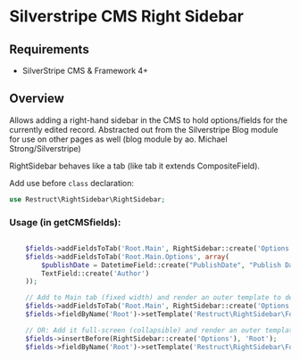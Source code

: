 # Silverstripe CMS Right Sidebar

## Requirements
- SilverStripe CMS & Framework 4+

## Overview
Allows adding a right-hand sidebar in the CMS to hold options/fields for the currently edited record. Abstracted out from the Silverstripe Blog module for use on other pages as well (blog module by ao. Michael Strong/Silverstripe)

RightSidebar behaves like a tab (like tab it extends CompositeField).

Add use before `class` declaration:
```php
use Restruct\RightSidebar\RightSidebar;
```

### Usage (in getCMSfields):

```php

	$fields->addFieldsToTab('Root.Main', RightSidebar::create('Options'));
	$fields->addFieldsToTab('Root.Main.Options', array(
		$publishDate = DatetimeField::create("PublishDate", "Publish Date"),
		TextField::create('Author')
	));

	// Add to Main tab (fixed width) and render an outer template to deal with our custom layout
	$fields->addFieldsToTab('Root.Main', RightSidebar::create('Options'));
	$fields->fieldByName('Root')->setTemplate('Restruct\RightSidebar\Forms\RightSidebarInner');

	// OR: Add it full-screen (collapsible) and render an outer template to deal with our custom layout
	$fields->insertBefore(RightSidebar::create('Options'), 'Root');
	$fields->fieldByName('Root')->setTemplate('Restruct\RightSidebar\Forms\RightSidebar');

```
